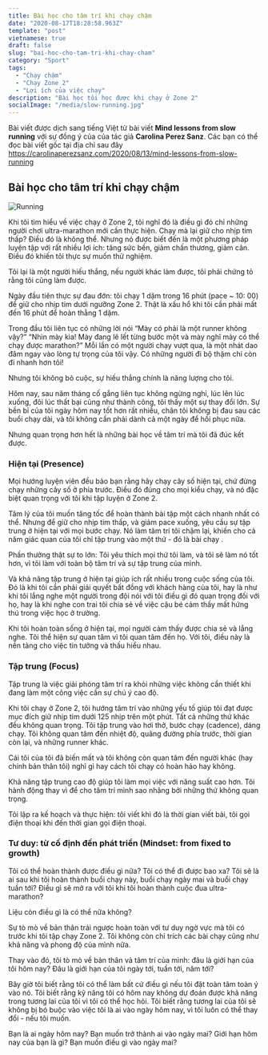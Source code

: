 ```yaml
---
title: Bài học cho tâm trí khi chạy chậm
date: "2020-08-17T18:28:58.963Z"
template: "post"
vietnamese: true
draft: false
slug: "bai-hoc-cho-tam-tri-khi-chay-cham"
category: "Sport"
tags:
  - "Chạy chậm"
  - "Chạy Zone 2"
  - "Lợi ích của việc chạy"
description: "Bài học tôi học được khi chạy ở Zone 2"
socialImage: "/media/slow-running.jpg"
---
```


Bài viết được dịch sang tiếng Việt từ bài viết **Mind lessons from slow running** với sự đồng ý của của tác giả **Carolina Perez Sanz**. Các bạn có thể đọc bài viết gốc tại địa chỉ sau đây https://carolinaperezsanz.com/2020/08/13/mind-lessons-from-slow-running

## Bài học cho tâm trí khi chạy chậm

![Running](https://carolinaperezsanzcom.files.wordpress.com/2020/08/cps_hm_305_2020-e1597326930780.jpeg)

Khi tôi tìm hiểu về việc chạy ở Zone 2, tôi nghĩ đó là điều gì đó chỉ những người chơi ultra-marathon mới cần thực hiện. Chạy mà lại giữ cho nhịp tim thấp? Điều đó là không thể. Nhưng nó được biết đến là một phương pháp luyện tập với rất nhiều lợi ích: tăng sức bền, giảm chấn thương, giảm cân. Điều đó khiến tôi thực sự muốn thử nghiệm.

Tôi lại là một người hiếu thắng, nếu người khác làm được, tôi phải chứng tỏ rằng tôi cũng làm được.

Ngày đầu tiên thực sự đau đớn: tôi chạy 1 dặm trong 16 phút (pace ~ 10: 00) để giữ cho nhịp tim dưới ngưỡng Zone 2. Thật là xấu hổ khi tôi cần phải mất đến 16 phút để hoàn thằng 1 dặm.

Trong đầu tôi liên tục có những lời nói “Mày có phải là một runner không vậy?” “Nhìn mày kìa! Mày đang lê lết từng bước một và mày nghĩ mày có thể chạy được marathon?” Mỗi lần có một người chạy vượt qua, là một nhát dao đâm ngay vào lòng tự trọng của tôi vậy. Có những người đi bộ thậm chí còn đi nhanh hơn tôi!

Nhưng tôi không bỏ cuộc, sự hiếu thắng chính là năng lượng cho tôi.

Hôm nay, sau năm tháng cố gắng liên tục không ngừng nghỉ, lúc lên lúc xuống, đôi lúc thất bại cũng như thành công, tôi thấy một sự thay đổi lớn. Sự bền bỉ của tôi ngày hôm nay tốt hơn rất nhiều, chân tôi không bị đau sau các buổi chạy dài, và tôi không cần phải dành cả một ngày để hồi phục nữa.

Nhưng quan trọng hơn hết là những bài học về tâm trí mà tôi đã đúc kết được.

### Hiện tại (Presence)

Mọi hướng luyện viên đều bảo bạn rằng hãy chạy cây số hiện tại, chứ đừng chạy những cây số ở phía trước. Điều đó đúng cho mọi kiểu chạy, và nó đặc biệt quan trọng với tôi khi tập luyện ở Zone 2.

Tâm lý của tôi muốn tăng tốc để hoàn thành bài tập một cách nhanh nhất có thể. Nhưng để giữ cho nhịp tim thấp, và giảm pace xuống, yêu cầu sự tập trung ở hiện tại với mọi bước chạy. Nó làm tâm trí tôi chậm lại, khiến cho cả năm giác quan của tôi chỉ tập trung vào một thứ - đó là bài chạy .

Phần thưởng thật sự to lớn: Tôi yêu thích mọi thứ tôi làm, và tôi sẽ làm nó tốt hơn, vì tôi làm với toàn bộ tâm trí và sự tập trung của mình.

Và khả năng tập trung ở hiện tại giúp ích rất nhiều trong cuộc sống của tôi. Đó là khi tôi cần phải giải quyết bất đồng với khách hàng của tôi, hay là như khi tôi lắng nghe một người trong đội nói với tôi điều gì đó quan trọng đối với họ, hay là khi nghe con trai tôi chia sẻ về việc cậu bé cảm thấy mất hứng thú trong việc học ở trường.

Khi tôi hoàn toàn sống ở hiện tại, mọi người cảm thấy được chia sẻ và lắng nghe. Tôi thể hiện sự quan tâm vì tôi quan tâm đến họ. Với tôi, điều này là nền tảng cho việc tin tưởng và thấu hiểu nhau.

### Tập trung (Focus)

Tập trung là việc giải phóng tâm trí ra khỏi những việc không cần thiết khi đang làm một công việc cần sự chú ý cao độ.

Khi tôi chạy ở Zone 2, tôi hướng tâm trí vào những yếu tố giúp tôi đạt được mục đích giữ nhịp tim dưới 125 nhịp trên một phút. Tất cả những thứ khác đều không quan trọng. Tôi tập trung vào hơi thở, bước chạy (cadence), dáng chạy. Tôi không quan tâm đến nhiệt độ, quãng đường phía trước, thời gian còn lại, và những runner khác.

Cái tôi của tôi đã biến mất và tôi không còn quan tâm đến người khác (hay chính bản thân tôi) nghĩ gì hay cách tôi chạy có hoàn hảo hay không.

Khả năng tập trung cao độ giúp tôi làm mọi việc với năng suất cao hơn. Tôi hành động thay vì để cho tâm trí mình sao nhãng bởi những thứ không quan trọng.

Tôi lập ra kế hoạch và thực hiện: tôi viết khi đó là thời gian viết bài, tôi gọi điện thoại khi đến thời gian gọi điện thoại.

### Tư duy: từ cố định đến phát triển (Mindset: from fixed to growth)

Tôi có thể hoàn thành được điều gì nữa? Tôi có thể đi được bao xa? Tôi sẽ là ai sau khi tôi hoàn thành buổi chạy này, buổi chạy ngày mai và buổi chạy tuần tới? Điều gì sẽ mở ra với tôi khi tôi hoàn thành cuộc đua ultra-marathon?

Liệu còn điều gì là có thể nữa không?

Sự tò mò về bản thân trái ngược hoàn toàn với tư duy ngờ vực mà tôi có trước khi tôi tập chạy Zone 2. Tôi không còn chỉ trích các bài chạy cũng như khả năng và phong độ của mình nữa.

Thay vào đó, tôi tò mò về bản thân và tâm trí của mình: đâu là giới hạn của tôi hôm nay? Đâu là giới hạn của tôi ngày tới, tuần tới, năm tới?

Bây giờ tôi biết rằng tôi có thể làm bất cứ điều gì nếu tôi đặt toàn tâm toàn ý vào nó. Tôi biết rằng kỹ năng tôi có hôm nay không dự đoán được khả năng trong tương lai của tôi vì tôi có thể học hỏi. Tôi biết rằng tương lai của tôi sẽ không bị bó buộc vào việc tôi là ai vào ngày hôm nay, vì tôi luôn có thể thay đổi - nếu tôi muốn.

Bạn là ai ngày hôm nay? Bạn muốn trở thành ai vào ngày mai? Giới hạn hôm nay của bạn là gì? Bạn muốn điều gì vào ngày mai?
